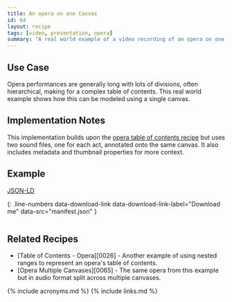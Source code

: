 ```yaml
---
title: An opera on one Canvas
id: 64
layout: recipe
tags: [video, presentation, opera]
summary: "A real world example of a video recording of an opera on one canvas."
---
```



## Use Case

Opera performances are generally long with lots of divisions, often hierarchical, making for a complex table of contents.  This real world example shows how this can be modeled using a single canvas.

## Implementation Notes

This implementation builds upon the [opera table of contents recipe](../0026-toc-opera/index.md) but uses two sound files, one for each act, annotated onto the same canvas.  It also includes metadata and thumbnail properties for more context.

## Example

[JSON-LD](manifest.json)

{: .line-numbers data-download-link data-download-link-label="Download me" data-src="manifest.json" }
```json
```

## Related Recipes

* [Table of Contents - Opera][0026] - Another example of using nested ranges to represent an opera's table of contents.
* [Opera Multiple Canvases][0065] - The same opera from this example but in audio format split across multiple canvases.

{% include acronyms.md %}
{% include links.md %}

